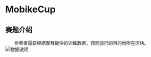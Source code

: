 # MobikeCup
## 赛题介绍
　　参赛者需要根据摩拜提供的训练数据，预测骑行的目的地所在区块。
　　![数据说明](http://orvltx8rw.bkt.clouddn.com/github/2.png)
  
